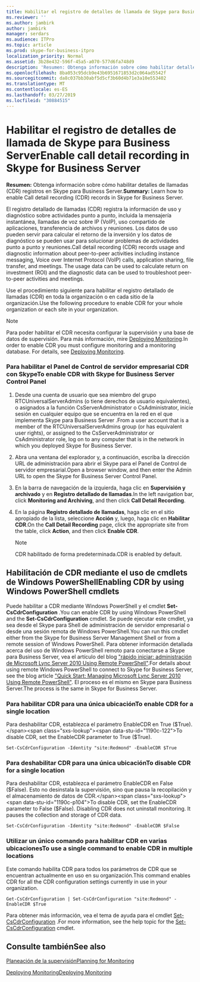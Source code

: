 ```yaml
---
title: Habilitar el registro de detalles de llamada de Skype para Business Server
ms.reviewer: ''
ms.author: jambirk
author: jambirk
manager: serdars
ms.audience: ITPro
ms.topic: article
ms.prod: skype-for-business-itpro
localization_priority: Normal
ms.assetid: 3b28e432-596f-45a5-a070-577d6fa748d9
description: 'Resumen: Obtenga información sobre cómo habilitar detalles de llamadas (CDR) registros en Skype para Business Server.'
ms.openlocfilehash: 8ba053c95dcb9e43b6951671853d2c064ad5542f
ms.sourcegitcommit: da8c037bb30abf5d5cf3b60d4b71e3a10e553402
ms.translationtype: MT
ms.contentlocale: es-ES
ms.lasthandoff: 03/27/2019
ms.locfileid: "30884515"
---
```

# <a name="enable-call-detail-recording-in-skype-for-business-server"></a><span data-ttu-id="1190c-103">Habilitar el registro de detalles de llamada de Skype para Business Server</span><span class="sxs-lookup"><span data-stu-id="1190c-103">Enable call detail recording in Skype for Business Server</span></span>

<span data-ttu-id="1190c-104">**Resumen:** Obtenga información sobre cómo habilitar detalles de llamadas (CDR) registros en Skype para Business Server.</span><span class="sxs-lookup"><span data-stu-id="1190c-104">**Summary:** Learn how to enable Call detail recording (CDR) records in Skype for Business Server.</span></span>

<span data-ttu-id="1190c-p101">El registro detallado de llamadas (CDR) registra la información de uso y diagnóstico sobre actividades punto a punto, incluida la mensajería instantánea, llamadas de voz sobre IP (VoIP), uso compartido de aplicaciones, transferencia de archivos y reuniones. Los datos de uso pueden servir para calcular el retorno de la inversión y los datos de diagnóstico se pueden usar para solucionar problemas de actividades punto a punto y reuniones.</span><span class="sxs-lookup"><span data-stu-id="1190c-p101">Call detail recording (CDR) records usage and diagnostic information about peer-to-peer activities including instance messaging, Voice over Internet Protocol (VoIP) calls, application sharing, file transfer, and meetings. The usage data can be used to calculate return on investment (ROI) and the diagnostic data can be used to troubleshoot peer-to-peer activities and meetings.</span></span>

<span data-ttu-id="1190c-107">Use el procedimiento siguiente para habilitar el registro detallado de llamadas (CDR) en toda la organización o en cada sitio de la organización.</span><span class="sxs-lookup"><span data-stu-id="1190c-107">Use the following procedure to enable CDR for your whole organization or each site in your organization.</span></span>

> [!NOTE]
> <span data-ttu-id="1190c-p102">Para poder habilitar el CDR necesita configurar la supervisión y una base de datos de supervisión. Para más información, mire [Deploying Monitoring](https://technet.microsoft.com/library/117f4a3e-0670-4388-a553-b9854921145f.aspx).</span><span class="sxs-lookup"><span data-stu-id="1190c-p102">In order to enable CDR you must configure monitoring and a monitoring database. For details, see [Deploying Monitoring](https://technet.microsoft.com/library/117f4a3e-0670-4388-a553-b9854921145f.aspx).</span></span>

### <a name="to-enable-cdr-with-skype-for-business-server-control-panel"></a><span data-ttu-id="1190c-110">Para habilitar el Panel de Control de servidor empresarial CDR con Skype</span><span class="sxs-lookup"><span data-stu-id="1190c-110">To enable CDR with Skype for Business Server Control Panel</span></span>

1.  <span data-ttu-id="1190c-111">Desde una cuenta de usuario que sea miembro del grupo RTCUniversalServerAdmins (o tiene derechos de usuario equivalentes), o asignados a la función CsServerAdministrator o CsAdministrator, inicie sesión en cualquier equipo que se encuentra en la red en el que implementa Skype para Business Server .</span><span class="sxs-lookup"><span data-stu-id="1190c-111">From a user account that is a member of the RTCUniversalServerAdmins group (or has equivalent user rights), or assigned to the CsServerAdministrator or CsAdministrator role, log on to any computer that is in the network in which you deployed Skype for Business Server.</span></span>

2. <span data-ttu-id="1190c-112">Abra una ventana del explorador y, a continuación, escriba la dirección URL de administración para abrir el Skype para el Panel de Control de servidor empresarial.</span><span class="sxs-lookup"><span data-stu-id="1190c-112">Open a browser window, and then enter the Admin URL to open the Skype for Business Server Control Panel.</span></span>

3. <span data-ttu-id="1190c-113">En la barra de navegación de la izquierda, haga clic en **Supervisión y archivado** y en **Registro detallado de llamadas**.</span><span class="sxs-lookup"><span data-stu-id="1190c-113">In the left navigation bar, click **Monitoring and Archiving**, and then click **Call Detail Recording**.</span></span>

4. <span data-ttu-id="1190c-114">En la página **Registro detallado de llamadas**, haga clic en el sitio apropiado de la lista, seleccione **Acción** y, luego, haga clic en **Habilitar CDR**.</span><span class="sxs-lookup"><span data-stu-id="1190c-114">On the **Call Detail Recording** page, click the appropriate site from the table, click **Action**, and then click **Enable CDR**.</span></span>

    > [!NOTE]
    > <span data-ttu-id="1190c-115">CDR habilitado de forma predeterminada.</span><span class="sxs-lookup"><span data-stu-id="1190c-115">CDR is enabled by default.</span></span>

## <a name="enabling-cdr-by-using-windows-powershell-cmdlets"></a><span data-ttu-id="1190c-116">Habilitación de CDR mediante el uso de cmdlets de Windows PowerShell</span><span class="sxs-lookup"><span data-stu-id="1190c-116">Enabling CDR by using Windows PowerShell cmdlets</span></span>

<span data-ttu-id="1190c-117">Puede habilitar a CDR mediante Windows PowerShell y el cmdlet **Set-CsCdrConfiguration** .</span><span class="sxs-lookup"><span data-stu-id="1190c-117">You can enable CDR by using Windows PowerShell and the **Set-CsCdrConfiguration** cmdlet.</span></span> <span data-ttu-id="1190c-118">Se puede ejecutar este cmdlet, ya sea desde el Skype para Shell de administración de servidor empresarial o desde una sesión remota de Windows PowerShell.</span><span class="sxs-lookup"><span data-stu-id="1190c-118">You can run this cmdlet either from the Skype for Business Server Management Shell or from a remote session of Windows PowerShell.</span></span> <span data-ttu-id="1190c-119">Para obtener información detallada acerca del uso de Windows PowerShell remoto para conectarse a Skype para Business Server, vea el artículo del blog ["rápido iniciar: administración de Microsoft Lync Server 2010 Using Remote PowerShell"](https://go.microsoft.com/fwlink/p/?linkId=255876).</span><span class="sxs-lookup"><span data-stu-id="1190c-119">For details about using remote Windows PowerShell to connect to Skype for Business Server, see the blog article ["Quick Start: Managing Microsoft Lync Server 2010 Using Remote PowerShell"](https://go.microsoft.com/fwlink/p/?linkId=255876).</span></span> <span data-ttu-id="1190c-120">El proceso es el mismo en Skype para Business Server.</span><span class="sxs-lookup"><span data-stu-id="1190c-120">The process is the same in Skype for Business Server.</span></span>

### <a name="to-enable-cdr-for-a-single-location"></a><span data-ttu-id="1190c-121">Para habilitar CDR para una única ubicación</span><span class="sxs-lookup"><span data-stu-id="1190c-121">To enable CDR for a single location</span></span>

 <span data-ttu-id="1190c-122">Para deshabilitar CDR, establezca el parámetro EnableCDR en True ($True).</span><span class="sxs-lookup"><span data-stu-id="1190c-122">To disable CDR, set the EnableCDR parameter to True ($True).</span></span>

  ```
  Set-CsCdrConfiguration -Identity "site:Redmond" -EnableCDR $True
  ```

### <a name="to-disable-cdr-for-a-single-location"></a><span data-ttu-id="1190c-123">Para deshabilitar CDR para una única ubicación</span><span class="sxs-lookup"><span data-stu-id="1190c-123">To disable CDR for a single location</span></span>

 <span data-ttu-id="1190c-p104">Para deshabilitar CDR, establezca el parámetro EnableCDR en False ($False). Esto no desinstala la supervisión, sino que pausa la recopilación y el almacenamiento de datos de CDR.</span><span class="sxs-lookup"><span data-stu-id="1190c-p104">To disable CDR, set the EnableCDR parameter to False ($False). Disabling CDR does not uninstall monitoring. It pauses the collection and storage of CDR data.</span></span>

  ```
  Set-CsCdrConfiguration -Identity "site:Redmond" -EnableCDR $False
  ```

### <a name="to-use-a-single-command-to-enable-cdr-in-multiple-locations"></a><span data-ttu-id="1190c-127">Utilizar un único comando para habilitar CDR en varias ubicaciones</span><span class="sxs-lookup"><span data-stu-id="1190c-127">To use a single command to enable CDR in multiple locations</span></span>

 <span data-ttu-id="1190c-128">Este comando habilita CDR para todos los parámetros de CDR que se encuentran actualmente en uso en su organización.</span><span class="sxs-lookup"><span data-stu-id="1190c-128">This command enables CDR for all the CDR configuration settings currently in use in your organization.</span></span>

  ```
  Get-CsCdrConfiguration | Set-CsCdrConfiguration "site:Redmond" -EnableCDR $True
  ```

<span data-ttu-id="1190c-129">Para obtener más información, vea el tema de ayuda para el cmdlet [Set-CsCdrConfiguration](https://docs.microsoft.com/powershell/module/skype/set-cscdrconfiguration?view=skype-ps) .</span><span class="sxs-lookup"><span data-stu-id="1190c-129">For more information, see the help topic for the [Set-CsCdrConfiguration](https://docs.microsoft.com/powershell/module/skype/set-cscdrconfiguration?view=skype-ps) cmdlet.</span></span>

## <a name="see-also"></a><span data-ttu-id="1190c-130">Consulte también</span><span class="sxs-lookup"><span data-stu-id="1190c-130">See also</span></span>

[<span data-ttu-id="1190c-131">Planeación de la supervisión</span><span class="sxs-lookup"><span data-stu-id="1190c-131">Planning for Monitoring</span></span>](https://technet.microsoft.com/library/26cead5a-183c-42f1-a4b0-0e8d61c6159d.aspx)

[<span data-ttu-id="1190c-132">Deploying Monitoring</span><span class="sxs-lookup"><span data-stu-id="1190c-132">Deploying Monitoring</span></span>](https://technet.microsoft.com/library/117f4a3e-0670-4388-a553-b9854921145f.aspx)
